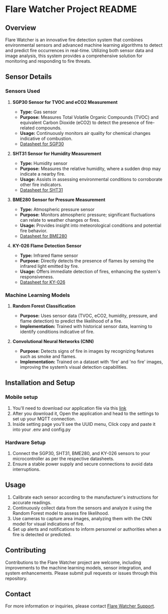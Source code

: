 # Flare Watcher Project README

## Overview
Flare Watcher is an innovative fire detection system that combines environmental sensors and advanced machine learning algorithms to detect and predict fire occurrences in real-time. Utilizing both sensor data and image analysis, this system provides a comprehensive solution for monitoring and responding to fire threats.

## Sensor Details

### Sensors Used

1. **SGP30 Sensor for TVOC and eCO2 Measurement**
   - **Type:** Gas sensor
   - **Purpose:** Measures Total Volatile Organic Compounds (TVOC) and equivalent Carbon Dioxide (eCO2) to detect the presence of fire-related compounds.
   - **Usage:** Continuously monitors air quality for chemical changes indicative of combustion.
   - [Datasheet for SGP30](https://www.sensirion.com/media/documents/984E0DD5/61644B8B/Sensirion_Gas_Sensors_Datasheet_SGP30.pdf)

2. **SHT31 Sensor for Humidity Measurement**
   - **Type:** Humidity sensor
   - **Purpose:** Measures the relative humidity, where a sudden drop may indicate a nearby fire.
   - **Usage:** Assists in assessing environmental conditions to corroborate other fire indicators.
   - [Datasheet for SHT31](https://www.tme.eu/Document/2e0098c5e5c9e7ad6b9934b65a407be3/Sensirion_SHT3x_analog.pdf)

3. **BME280 Sensor for Pressure Measurement**
   - **Type:** Atmospheric pressure sensor
   - **Purpose:** Monitors atmospheric pressure; significant fluctuations can relate to weather changes or fires.
   - **Usage:** Provides insight into meteorological conditions and potential fire behavior.
   - [Datasheet for BME280](https://www.mouser.com/datasheet/2/783/BST-BME280-DS002-1509607.pdf)

4. **KY-026 Flame Detection Sensor**
   - **Type:** Infrared flame sensor
   - **Purpose:** Directly detects the presence of flames by sensing the infrared light emitted by fire.
   - **Usage:** Offers immediate detection of fires, enhancing the system's responsiveness.
   - [Datasheet for KY-026](https://moviltronics.com/wp-content/uploads/2019/10/KY-026.pdf)

### Machine Learning Models

1. **Random Forest Classification**
   - **Purpose:** Uses sensor data (TVOC, eCO2, humidity, pressure, and flame detection) to predict the likelihood of a fire.
   - **Implementation:** Trained with historical sensor data, learning to identify conditions indicative of fire.

2. **Convolutional Neural Networks (CNN)**
   - **Purpose:** Detects signs of fire in images by recognizing features such as smoke and flames.
   - **Implementation:** Trained on a dataset with 'fire' and 'no fire' images, improving the system’s visual detection capabilities.

## Installation and Setup
### Mobile setup 
1. You'll need to download our application file via this  [link](https://colab.research.google.com/drive/133wTb-eIgVhNMxCE9WFQnDqw4xx3qokF?usp=sharing)
2. After you download it, Open the application and head to the settings to set up your MQTT connection.
3. Inside setting page you'll see the UUID menu, Click copy and paste it into your .env and config.py
### Hardware Setup
1. Connect the SGP30, SHT31, BME280, and KY-026 sensors to your microcontroller as per the respective datasheets.
2. Ensure a stable power supply and secure connections to avoid data interruptions.

## Usage

1. Calibrate each sensor according to the manufacturer's instructions for accurate readings.
2. Continuously collect data from the sensors and analyze it using the Random Forest model to assess fire likelihood.
3. Use cameras to capture area images, analyzing them with the CNN model for visual indications of fire.
4. Set up alerts and notifications to inform personnel or authorities when a fire is detected or predicted.

## Contributing

Contributions to the Flare Watcher project are welcome, including improvements to the machine learning models, sensor integration, and system enhancements. Please submit pull requests or issues through this repository.

## Contact
For more information or inquiries, please contact [Flare Watcher Support](mailto:chaiyawut.t@ku.th).
